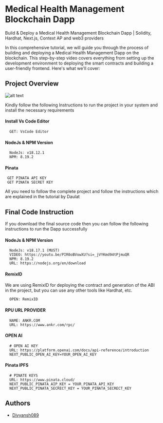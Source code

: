 # Medical Health Management Blockchain Dapp

Build & Deploy a Medical Health Management Blockchain Dapp | Solidity, Hardhat, Next.js, Context AP and web3 providers

In this comprehensive tutorial, we will guide you through the process of building and deploying a Medical Health Management Dapp on the blockchain. This step-by-step video covers everything from setting up the development environment to deploying the smart contracts and building a user-friendly frontend. Here's what we'll cover:

## Project Overview

![alt text](https://www.daulathussain.com/wp-content/uploads/2024/07/Build-Deploy-a-Medical-Health-Management-Blockchain-Dapp-Solidity-Hardhat-Nextjs-Context-AP-and-web3-providers.jpg)

Kindly follow the following Instructions to run the project in your system and install the necessary requirements

#### Install Vs Code Editor

```https://code.visualstudio.com/download
  GET: VsCode Editor
```

#### NodeJs & NPM Version

```https://nodejs.org/en/download
  NodeJs: v18.12.1
  NPM: 8.19.2
```

#### Pinata

```https://pinata.cloud
 GET PINATA API KEY
 GET PINATA SECRET KEY
```

All you need to follow the complete project and follow the instructions which are explained in the tutorial by Daulat

## Final Code Instruction

If you download the final source code then you can follow the following instructions to run the Dapp successfully



#### NodeJs & NPM Version

```
  NodeJs: v18.17.1 (MUST)
  VIDEO: https://youtu.be/PIR0oBVowXU?si=_jVYKmd94tPjmuQR
  NPM: 8.19.2
  URL: https://nodejs.org/en/download
```

#### RemixID

We are using RemixID for deploying the contract and generation of the ABI in the project, but you can use any other tools like Hardhat, etc.

```https://remix-project.org
  OPEN: RemixID
```

#### RPU URL PROVIDER

```
  NAME: ANKR.COM
  URL: https://www.ankr.com/rpc/
```

#### OPEN AI

```https://platform.openai.com/docs/api-reference/introduction
  # OPEN AI KEY
  URL: https://platform.openai.com/docs/api-reference/introduction
  NEXT_PUBLIC_OPEN_AI_KEY=YOUR_OPEN_AI_KEY
```

#### Pinata IPFS

```https://www.pinata.cloud/
  # PINATE KEYS
  URL: https://www.pinata.cloud/
  NEXT_PUBLIC_PINATA_AIP_KEY = YOUR_PINATA_API_KEY
  NEXT_PUBLIC_PINATA_SECRECT_KEY = YOUR_PINATA_SECRECT_KEY
```

## Authors

- [Divyansh089](https://github.com/Divyansh089)
